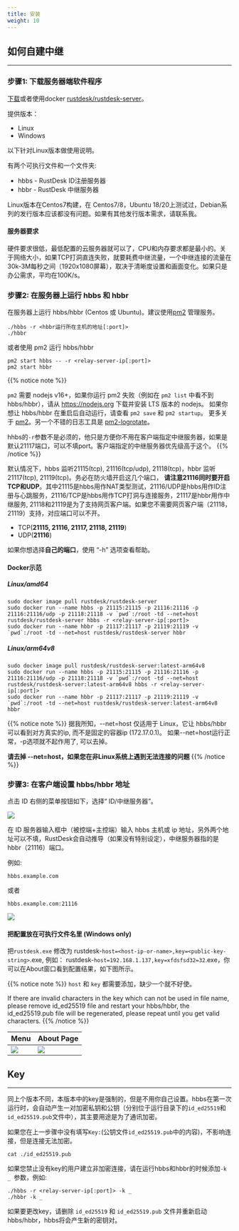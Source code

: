 ```yaml
---
title: 安装
weight: 10
---
```


## 如何自建中继
-----------

### 步骤1: 下载服务器端软件程序

[下载](https://github.com/rustdesk/rustdesk-server/releases)或者使用docker [rustdesk/rustdesk-server](https://hub.docker.com/r/rustdesk/rustdesk-server/tags)。

提供版本：
  - Linux
  - Windows

以下针对Linux版本做使用说明。

有两个可执行文件和一个文件夹:
  - hbbs - RustDesk ID注册服务器
  - hbbr - RustDesk 中继服务器

Linux版本在Centos7构建，在 Centos7/8，Ubuntu 18/20上测试过，Debian系列的发行版本应该都没有问题。如果有其他发行版本需求，请联系我。

#### 服务器要求
硬件要求很低，最低配置的云服务器就可以了，CPU和内存要求都是最小的。关于网络大小，如果TCP打洞直连失败，就要耗费中继流量，一个中继连接的流量在30k-3M每秒之间（1920x1080屏幕），取决于清晰度设置和画面变化。如果只是办公需求，平均在100K/s。

### 步骤2: 在服务器上运行 hbbs 和 hbbr

在服务器上运行 hbbs/hbbr (Centos 或 Ubuntu)。建议使用[pm2](https://pm2.keymetrics.io/) 管理服务。

```
./hbbs -r <hbbr运行所在主机的地址[:port]> 
./hbbr
```

或者使用 pm2 运行 hbbs/hbbr

```
pm2 start hbbs -- -r <relay-server-ip[:port]> 
pm2 start hbbr 
```

<a name="demo"></a>
{{% notice note %}}

`pm2` 需要 nodejs v16+，如果你运行 pm2 失败（例如在 `pm2 list` 中看不到 hbbs/hbbr），请从 https://nodejs.org 下载并安装 LTS 版本的 nodejs。 如果你想让 hbbs/hbbr 在重启后自动运行，请查看 `pm2 save` 和 `pm2 startup`。 更多关于 [pm2](https://pm2.keymetrics.io/docs/usage/quick-start/)。另一个不错的日志工具是 [pm2-logrotate](https://github.com/keymetrics/pm2-logrotate)。

hhbs的`-r`参数不是必须的，他只是方便你不用在客户端指定中继服务器，如果是默认21117端口，可以不填port。客户端指定的中继服务器优先级高于这个。
{{% /notice %}}

默认情况下，hbbs 监听21115(tcp), 21116(tcp/udp), 21118(tcp)，hbbr 监听21117(tcp), 21119(tcp)。务必在防火墙开启这几个端口， **请注意21116同时要开启TCP和UDP**。其中21115是hbbs用作NAT类型测试，21116/UDP是hbbs用作ID注册与心跳服务，21116/TCP是hbbs用作TCP打洞与连接服务，21117是hbbr用作中继服务, 21118和21119是为了支持网页客户端。如果您不需要网页客户端（21118，21119）支持，对应端口可以不开。

- TCP(**21115, 21116, 21117, 21118, 21119**)
- UDP(**21116**)

如果你想选择**自己的端口**，使用 “-h” 选项查看帮助。

#### Docker示范
##### Linux/amd64
```
sudo docker image pull rustdesk/rustdesk-server
sudo docker run --name hbbs -p 21115:21115 -p 21116:21116 -p 21116:21116/udp -p 21118:21118 -v `pwd`:/root -td --net=host rustdesk/rustdesk-server hbbs -r <relay-server-ip[:port]>
sudo docker run --name hbbr -p 21117:21117 -p 21119:21119 -v `pwd`:/root -td --net=host rustdesk/rustdesk-server hbbr
```

##### Linux/arm64v8
```
sudo docker image pull rustdesk/rustdesk-server:latest-arm64v8
sudo docker run --name hbbs -p 21115:21115 -p 21116:21116 -p 21116:21116/udp -p 21118:21118 -v `pwd`:/root -td --net=host rustdesk/rustdesk-server:latest-arm64v8 hbbs -r <relay-server-ip[:port]> 
sudo docker run --name hbbr -p 21117:21117 -p 21119:21119 -v `pwd`:/root -td --net=host rustdesk/rustdesk-server:latest-arm64v8 hbbr
```

<a name="net-host"></a>

{{% notice note %}}
据我所知，--net=host 仅适用于 Linux，它让 hbbs/hbbr 可以看到对方真实的ip, 而不是固定的容器ip (172.17.0.1)。
如果--net=host运行正常，-p选项就不起作用了, 可以去掉。

**请去掉 --net=host，如果您在非Linux系统上遇到无法连接的问题**
{{% /notice %}}

### 步骤3: 在客户端设置 hbbs/hbbr 地址

点击 ID 右侧的菜单按钮如下，选择“ ID/中继服务器”。

![](/docs/en/self-host/install/images/server-set-menu-zh.png)

在 ID 服务器输入框中（被控端+主控端）输入 hbbs 主机或 ip 地址，另外两个地址可以不填，RustDesk会自动推导（如果没有特别设定），中继服务器指的是hbbr（21116）端口。

例如:

```
hbbs.example.com
```

或者

```
hbbs.example.com:21116
```
![](/docs/en/self-host/install/images/server-set-window-zh.png)

#### 把配置放在可执行文件名里 (Windows only)

把`rustdesk.exe` 修改为 rustdesk-`host=<host-ip-or-name>,key=<public-key-string>`.exe, 例如： rustdesk-`host=192.168.1.137,key=xfdsfsd32=32`.exe，你可以在About窗口看到配置结果，如下图所示。

{{% notice note %}}
`host` 和 `key` 都需要添加，缺少一个就不好使。

If there are invalid characters in the key which can not be used in file name, please remove id_ed25519 file and restart your hbbs/hbbr, the id_ed25519.pub file will be regenerated, please repeat until you get valid characters.
{{% /notice %}}

| Menu | About Page |
| -- | -- |
![](/docs/en/self-host/install/images/aboutmenu.png) | ![](/docs/en/self-host/install/images/lic.png) |

## Key
-----------
同上个版本不同，本版本中的key是强制的，但是不用你自己设置。hbbs在第一次运行时，会自动产生一对加密私钥和公钥（分别位于运行目录下的`id_ed25519`和`id_ed25519.pub`文件中），其主要用途是为了通讯加密。

如果您在上一步骤中没有填写`Key:`(公钥文件`id_ed25519.pub`中的内容)，不影响连接，但是连接无法加密。

```
cat ./id_ed25519.pub
```

如果您禁止没有key的用户建立非加密连接，请在运行hbbs和hbbr的时候添加`-k _ `参数，例如:
```
./hbbs -r <relay-server-ip[:port]> -k _
./hbbr -k _
```

如果要更改key，请删除 `id_ed25519` 和 `id_ed25519.pub` 文件并重新启动 hbbs/hbbr，hbbs将会产生新的密钥对。


